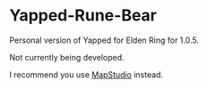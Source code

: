 # Yapped-Rune-Bear
Personal version of Yapped for Elden Ring for 1.0.5. 

Not currently being developed. 

I recommend you use [MapStudio](https://github.com/soulsmods/DSMapStudio) instead.

